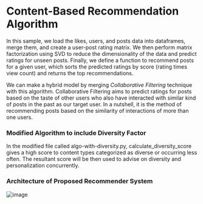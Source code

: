 # Content-Based Recommendation Algorithm

In this sample, we load the likes, users, and posts data into dataframes, merge them, and create a user-post rating matrix. We then perform matrix factorization using SVD to reduce the dimensionality of the data and predict ratings for unseen posts. Finally, we define a function to recommend posts for a given user, which sorts the predicted ratings by score (rating times view count) and returns the top recommendations.

We can make a hybrid model by merging *Collaborative Filtering* technique with this algorithm. Collaborative Filtering aims to predict ratings for posts based on the taste of other users who also have interacted with similar kind of posts in the past as our target user. In a nutshell, it is the method of recommending posts based on the similarity of interactions of more than one users.

### Modified Algorithm to include Diversity Factor
In the modified file called algo-with-diversity.py, calculate_diversity_score gives a high score to content types categorized as diverse or occurring less often. The resultant score will be then used to advise on diversity and personalization concurrently.

### Architecture of Proposed Recommender System
![image](https://github.com/kartik699/sample-rec-algo/assets/58633671/b30cb81d-dad6-45a1-abab-2f17b1612f60)
